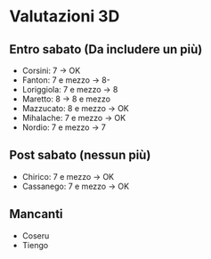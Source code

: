 # Valutazioni 3D

## Entro sabato (Da includere un più)

- Corsini: 7 -> OK
- Fanton: 7 e mezzo -> 8-
- Loriggiola: 7 e mezzo -> 8
- Maretto: 8 -> 8 e mezzo
- Mazzucato: 8 e mezzo -> OK
- Mihalache: 7 e mezzo -> OK
- Nordio: 7 e mezzo -> 7

## Post sabato (nessun più)

- Chirico: 7 e mezzo -> OK
- Cassanego: 7 e mezzo -> OK

## Mancanti

- Coseru
- Tiengo
